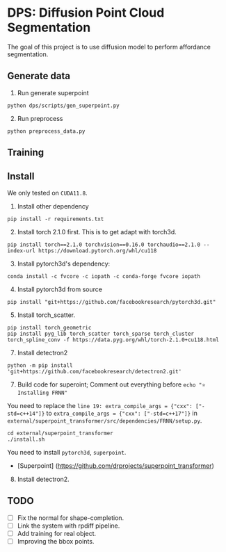 # DPS: Diffusion Point Cloud Segmentation

The goal of this project is to use diffusion model to perform affordance segmentation.

## Generate data

1. Run generate superpoint

```
python dps/scripts/gen_superpoint.py
```

2. Run preprocess

```
python preprocess_data.py
```

## Training

## Install

We only tested on `CUDA11.8`.

1. Install other dependency
```
pip install -r requirements.txt
```

2. Install torch 2.1.0 first. This is to get adapt with torch3d.

```
pip install torch==2.1.0 torchvision==0.16.0 torchaudio==2.1.0 --index-url https://download.pytorch.org/whl/cu118
```

3. Install pytorch3d's dependency:
```
conda install -c fvcore -c iopath -c conda-forge fvcore iopath
```

4. Install pytorch3d from source
```
pip install "git+https://github.com/facebookresearch/pytorch3d.git"
```

5. Install torch_scatter.
```
pip install torch_geometric
pip install pyg_lib torch_scatter torch_sparse torch_cluster torch_spline_conv -f https://data.pyg.org/whl/torch-2.1.0+cu118.html
```

7. Install detectron2
```
python -m pip install 'git+https://github.com/facebookresearch/detectron2.git'
```

7. Build code for superoint; Comment out everything before `echo "⭐ Installing FRNN"`

You need to replace the `line 19: extra_compile_args = {"cxx": ["-std=c++14"]}` to `extra_compile_args = {"cxx": ["-std=c++17"]}` in `external/superpoint_transformer/src/dependencies/FRNN/setup.py`.

```
cd external/superpoint_transformer
./install.sh
```

You need to install `pytorch3d`, `superpoint`.

- [Superpoint] (https://github.com/drprojects/superpoint_transformer)

8. Install detectron2.

## TODO

- [ ] Fix the normal for shape-completion.
- [ ] Link the system with rpdiff pipeline.
- [ ] Add training for real object.
- [ ] Improving the bbox points.